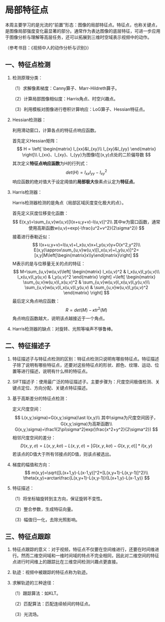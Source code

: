 # 局部特征点

本周主要学习的是光流的“前置”形态：图像的局部特征点。特征点，也称关键点，是图像局部强度变化最显著的部分。通常作为表达图像的底层特征，可进一步应用于图像分析与理解等高层任务，还可以拓展到三维时空域表示视频中的动作。

（参考书目：《视频中人的动作分析与识别》）

## 一、特征点检测

1. 检测原理分类：

   （1）求解像素梯度：Canny算子、Marr-Hildreth算子。

   （2）计算局部图像相似度：Harris角点、时空兴趣点。

   （3）利用模板对图像进行卷积计算响应：LoG算子、Hessian特征点。

2. Hessian检测器：

   利用滑动窗口，计算各点的特征点响应函数。

   首先定义Hessian矩阵：
   $$
   H = \left[
   \begin{matrix}
   I_{xx}&I_{xy}\\
   I_{xy}&I_{yy}
   \end{matrix}
   \right]\\
   I_{xx}、I_{xy}、I_{yy}为图像I在(x,y)点处的二阶偏导数
   $$
   其次定义**特征点响应函数**为H的行列式：
   $$
   det(H)=I_{xx}I_{yy}-I_{xy}^2
   $$
   响应函数的绝对值大于设定阈值的**局部极大**像素点认定为**特征点**。

3. Harris检测器：

   Harris检测器检测的是角点（局部区域灰度变化极大的点）。

   首先定义灰度位移变化函数：
   $$
   E(x,y)=\sum_{u,v}w(u,v)[I(x+u,y+v)-I(u,v)]^2\\
   其中w为窗口函数，通常使用高斯函数w(u,v)=exp(-\frac{u^2+v^2}{2\sigma^2})
   $$
   接着进行泰勒近似：
   $$
   I(x+u,y+v)=I(u,v)+I_x(u,v)x+I_y(u,v)y+O(x^2,y^2)\\
   E(x,y)\approx\sum_{u,v}w(u,v)[I_x(u,v)+I_y(u,v)]^2=[x,y]M\left[\begin{matrix}x\\y\end{matrix}\right]
   $$
   M表示的是与位移量无关的点的特征：
   $$
   M=\sum_{u,v}w(u,v)\left[
   \begin{matrix}
   I_x(u,v)^2 & I_x(u,v)I_y(u,v)\\
   I_x(u,v)I_y(u,v) & I_y(u,v)^2
   \end{matrix}
   \right]
   =\left[
   \begin{matrix}
   \sum_{u,v}w(u,v)I_x(u,v)^2 & \sum_{u,v}w(u,v)I_x(u,v)I_y(u,v)\\
   \sum_{u,v}w(u,v)I_x(u,v)I_y(u,v) & \sum_{u,v}w(u,v)I_y(u,v)^2
   \end{matrix}
   \right]
   $$
   最后定义角点响应函数：
   $$
   R=det(M)-\kappa tr^2(M)
   $$
   角点响应函数越大，说明该点越接近于一个角点。

4. Harris检测器的缺点：对旋转、光照等噪声不够鲁棒。

## 二、特征描述子

1. 特征描述子与特征点检测的区别：特征点检测只说明有哪些特征点。特征描述子除了说明有哪些特征点，还要对这些特征点的形状、颜色、纹理、运动、位置等进行描述，说明有什么样的特征点。

2. SIFT描述子：使用最广泛的特征描述子。主要步骤为：尺度空间极值检测、关键点定位、方向分配、关键点特征描述。

3. 基于高斯差分的特征点检测：

   定义尺度空间：
   $$
   L(x,y,\sigma)=G(x,y,\sigma)\ast I(x,y)\\
   其中\sigma为尺度空间因子，G(x,y,\sigma)为高斯函数\\
   G(x,y,\sigma)=\frac1{2\pi\sigma^2}exp(\frac{x^2+y^2}{2\sigma^2})
   $$
   相邻尺度空间的差分：
   $$
   D(x,y,\sigma)=L(x,y,k\sigma)-L(x,y,\sigma)=[G(x,y,k\sigma)-G(x,y,\sigma)]\ast I(x,y)
   $$
   若该点的D值大于所有邻接点的D值，则该点被选出。

4. 梯度的幅值和方向：
   $$
   m(x,y)=\sqrt{[L(x+1,y)-L(x-1,y)]^2+[L(x,y+1)-L(x,y-1)]^2}\\
   \theta(x,y)=arctan\frac{L(x,y+1)-L(x,y-1)}{L(x+1,y)-L(x-1,y)}
   $$

5. 特征描述：

   （1）将坐标轴旋转到主方向，保证旋转不变性。

   （2）整合参数，生成特征向量。

   （3）幅值归一化，去除光照影响。

## 三、特征点跟踪

1. 特征点跟踪的意义：对于视频，特征点不仅要在空间维进行，还要在时间维进行。然而二维空间域和一维时间域的特点不完全相同，因此对二维空间的特征点进行时间维上的跟踪比在三维空间检测兴趣点更直接。

2. 轨迹：视频中被跟踪的特征点称为轨迹。

3. 求解轨迹的三种途径：

   （1）跟踪算法：如KLT。

   （2）匹配算法：匹配连续帧间的特征点。

   （3）光流场。
